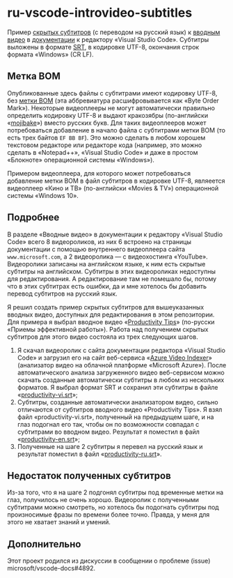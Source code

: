 # ru-vscode-introvideo-subtitles
Пример [скрытых субтитров](https://ru.wikipedia.org/wiki/Скрытые_субтитры) (с переводом на русский язык) к [вводным видео](https://code.visualstudio.com/docs/getstarted/introvideos) в [документации](https://code.visualstudio.com/docs) к редактору «Visual Studio Code». Субтитры выложены в формате [SRT](https://en.wikipedia.org/wiki/SubRip#SubRip_file_format), в кодировке UTF-8, окончания строк формата «Windows» (CR LF).

## Метка BOM

Опубликованные здесь файлы с субтитрами имеют кодировку UTF-8, без [метки BOM](https://ru.wikipedia.org/wiki/Маркер_последовательности_байтов) (эта аббревиатура расшифровывается как «Byte Order Mark»). Некоторые видеоплееры не могут автоматически правильно определить кодировку UTF-8 и выдают кракозябры (по-английски «[mojibake](https://en.wikipedia.org/wiki/Mojibake)») вместо русских букв. Для таких видеоплееров может потребоваться добавление в начало файла с субтитрами метки BOM (то есть трех байтов `EF BB BF`). Это можно сделать в любом хорошем текстовом редакторе или редакторе кода (например, это можно сделать в «Notepad++», «Visual Studio Code» и даже в простом «Блокноте» операционной системы «Windows»).

Примером видеоплеера, для которого может потребоваться добавление метки BOM в файл субтитров в кодировке UTF-8, являеется видеоплеер «Кино и ТВ» (по-английски «Movies & TV») операционной системы «Windows 10».

## Подробнее
В разделе «Вводные видео» в документации к редактору «Visual Studio Code» всего 8&nbsp;видеороликов, из них 6&nbsp;встроено на страницы документации с помощью внутреннего видеоплеера сайта `www.microsoft.com`, а 2&nbsp;видеоролика&nbsp;— с видеохостинга «YouTube». Видеоролики записаны на английском языке, к ним есть скрытые субтитры на английском. Субтитры в этих видеороликах недоступны для редактирования. А редактирование там не помешало бы, потому что в этих субтитрах есть ошибки, да и мне хотелось бы добавить перевод субтитров на русский язык.

Я решил создать пример скрытых субтитров для вышеуказанных вводных видео, доступных для редактирования в этом репозитории. Для примера я выбрал вводное видео «[Productivity Tips](https://code.visualstudio.com/docs/introvideos/productivity)» (по-русски «Приемы эффективной работы»). Работа над получением скрытых субтитров для этого видео состояла из трех следующих шагов.

1. Я скачал видеоролик с сайта документации редактора «Visual Studio Code» и загрузил его на сайт веб-сервиса «[Azure Video Indexer](https://www.videoindexer.ai/)» (анализатор видео на облачной платформе «Microsoft Azure»). После автоматического анализа загруженного видео веб-сервисом можно скачать созданные автоматически субтитры в любом из нескольких форматов. Я выбрал формат SRT и сохранил эти субтитры в файле «[productivity-vi.srt](productivity-vi.srt)»;
2. Субтитры, созданные автоматически анализатором видео, сильно отличаются от субтитров вводного видео «Productivity Tips». Я взял файл «productivity-vi.srt», полученный на предыдущем шаге, и на глаз подогнал его так, чтобы он по возможности совпадал с субтитрами во вводном видео. Результат я поместил в файл «[productivity-en.srt](productivity-en.srt)»;
3. Полученные на шаге 2 субтитры я перевел на русский язык и результат поместил в файл «[productivity-ru.srt](productivity-ru.srt)».

## Недостаток полученных субтитров
Из-за того, что я на шаге 2 подгонял субтитры под временные метки на глаз, получилось не очень хорошо. Видеоролик с полученными субтитрами можно смотреть, но хотелось бы подогнать субтитры под произносимые фразы по времени более точно. Правда, у меня для этого не хватает знаний и умений.

## Дополнительно
Этот проект родился из дискуссии в сообщении о проблеме (issue) microsoft/vscode-docs#4892.
